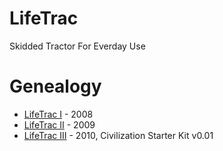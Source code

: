 # LifeTrac
Skidded Tractor For Everday Use

# Genealogy

* [LifeTrac I](https://wiki.opensourceecology.org/wiki/LifeTrac_I) - 2008
* [LifeTrac II](https://wiki.opensourceecology.org/wiki/LifeTrac_II) - 2009
* [LifeTrac III](https://wiki.opensourceecology.org/wiki/LifeTrac_III) - 2010, Civilization Starter Kit v0.01
